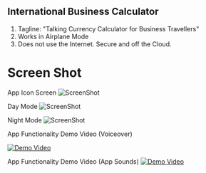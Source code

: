 ## International Business Calculator
1. Tagline: "Talking Currency Calculator for Business Travellers" 
2. Works in Airplane Mode
3. Does not use the Internet. Secure and off the Cloud.  

# Screen Shot
App Icon Screen 
![ScreenShot](https://github.com/drmartens/danamartens/blob/master/CC%20iOS/homeappicon.PNG) 

Day Mode 
![ScreenShot](https://github.com/drmartens/danamartens/blob/master/CC%20iOS/daymode.PNG) 

Night Mode
![ScreenShot](https://github.com/drmartens/danamartens/blob/master/CC%20iOS/nightmode.PNG) 

App Functionality Demo Video (Voiceover)

[![Demo Video](https://github.com/drmartens/danamartens/blob/master/CC%20iOS/ipad2x152152.png)](https://youtu.be/tTM2R2U3Cn0)

App Functionality Demo Video (App Sounds)
[![Demo Video](https://github.com/drmartens/danamartens/blob/master/CC%20iOS/ipad2x152152.png)](https://youtu.be/tfl8Z8q_LJw)







  
 
